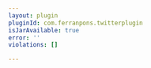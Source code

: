 ```yaml
---
layout: plugin
pluginId: com.ferranpons.twitterplugin
isJarAvailable: true
error: ''
violations: []

---
```

